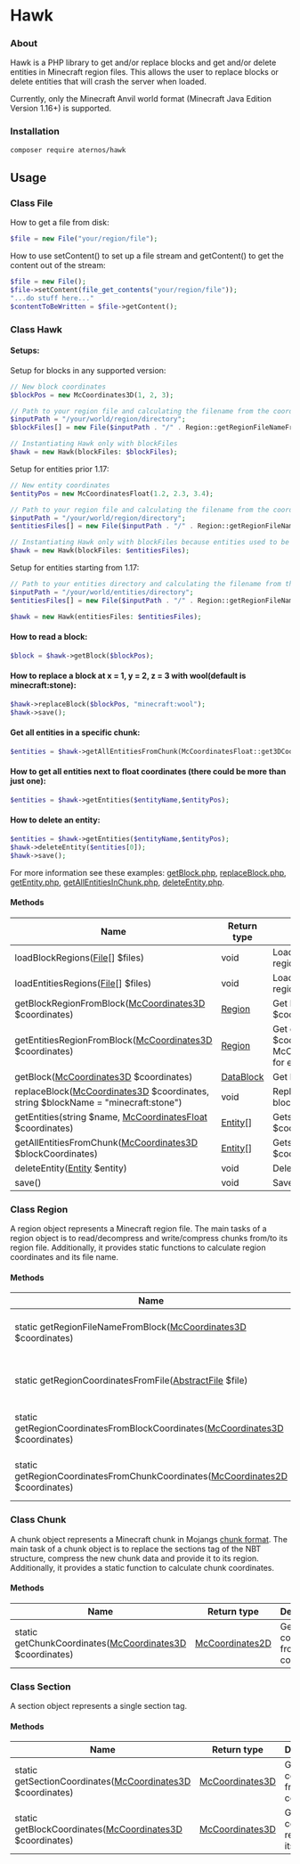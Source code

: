 # Hawk

### About

Hawk is a PHP library to get and/or replace blocks and get and/or delete entities in Minecraft region files.
This allows the user to replace blocks or delete entities that will crash the server when loaded.

Currently, only the Minecraft Anvil world format (Minecraft Java Edition Version 1.16+) is supported.

### Installation

```bash
composer require aternos/hawk
```

## Usage

### Class File

How to get a file from disk:
```php
$file = new File("your/region/file");
```

How to use setContent() to set up a file stream and getContent() to get the content out of the stream:
```php
$file = new File();
$file->setContent(file_get_contents("your/region/file"));
"...do stuff here..."
$contentToBeWritten = $file->getContent();
```

### Class Hawk

#### Setups:

Setup for blocks in any supported version:

```php
// New block coordinates
$blockPos = new McCoordinates3D(1, 2, 3);

// Path to your region file and calculating the filename from the coordinates
$inputPath = "/your/world/region/directory";
$blockFiles[] = new File($inputPath . "/" . Region::getRegionFileNameFromBlock($blockPos);

// Instantiating Hawk only with blockFiles
$hawk = new Hawk(blockFiles: $blockFiles);
```

Setup for entities prior 1.17:

```php
// New entity coordinates
$entityPos = new McCoordinatesFloat(1.2, 2.3, 3.4);

// Path to your region file and calculating the filename from the coordinates
$inputPath = "/your/world/region/directory";
$entitiesFiles[] = new File($inputPath . "/" . Region::getRegionFileNameFromBlock(McCoordinatesFloat::get3DCoordinates($entityPos));

// Instantiating Hawk only with blockFiles because entities used to be in the same file
$hawk = new Hawk(blockFiles: $entitiesFiles);
```

Setup for entities starting from 1.17:

```php
// Path to your entities directory and calculating the filename from the coordinates
$inputPath = "/your/world/entities/directory";
$entitiesFiles[] = new File($inputPath . "/" . Region::getRegionFileNameFromBlock(McCoordinatesFloat::get3DCoordinates($entityPos));

$hawk = new Hawk(entitiesFiles: $entitiesFiles);
```

#### How to read a block:

```php
$block = $hawk->getBlock($blockPos);
```

#### How to replace a block at x = 1, y = 2, z = 3 with wool(default is minecraft:stone):

```php
$hawk->replaceBlock($blockPos, "minecraft:wool");
$hawk->save();
```

#### Get all entities in a specific chunk:

```php
$entities = $hawk->getAllEntitiesFromChunk(McCoordinatesFloat::get3DCoordinates($entityPos));
```

#### How to get all entities next to float coordinates (there could be more than just one):

```php
$entities = $hawk->getEntities($entityName,$entityPos);
```

#### How to delete an entity:

```php
$entities = $hawk->getEntities($entityName,$entityPos);
$hawk->deleteEntity($entities[0]);
$hawk->save();
```

For more information see these examples: [getBlock.php](examples/getBlock.php), [replaceBlock.php](examples/replaceBlock.php), [getEntity.php](examples/getEntity.php), [getAllEntitiesInChunk.php](examples/getAllEntitiesInChunk.php), [deleteEntity.php](examples/deleteEntity.php).

#### Methods

| Name                                                                                                         | Return type                    | Description                                                                                                 |
|--------------------------------------------------------------------------------------------------------------|--------------------------------|-------------------------------------------------------------------------------------------------------------|
| loadBlockRegions([File](src/File.php)[] $files)                                                              | void                           | Load extra "block"("world/region") regions from $files into Hawk                                            |
| loadEntitiesRegions([File](src/File.php)[] $files)                                                           | void                           | Load extra "entities"("world/entities") regions from $files into Hawk                                       |
| getBlockRegionFromBlock([McCoordinates3D](src/McCoordinates3D.php) $coordinates)                             | [Region](src/BlockRegion.php)  | Get block region from block at $coordinates                                                                 |
| getEntitiesRegionFromBlock([McCoordinates3D](src/McCoordinates3D.php) $coordinates)                          | [Region](src/BlockRegion.php)  | Get entities region from block at $coordinates (see McCoordinatesFloat::get3DCoordinates for entity coords) |
| getBlock([McCoordinates3D](src/McCoordinates3D.php) $coordinates)                                            | [DataBlock](src/DataBlock.php) | Get block at $coordinates                                                                                   |
| replaceBlock([McCoordinates3D](src/McCoordinates3D.php) $coordinates, string $blockName = "minecraft:stone") | void                           | Replace block at $coordinates with block $blockName                                                         |
| getEntities(string $name, [McCoordinatesFloat](src/McCoordinatesFloat.php) $coordinates)                     | [Entity](src/Entity.php)[]     | Gets one or multiple entities at $coordinates                                                               |
| getAllEntitiesFromChunk([McCoordinates3D](src/McCoordinates3D.php) $blockCoordinates)                        | [Entity](src/Entity.php)[]     | Gets all entities in chunk based on $coordinates                                                            |
| deleteEntity([Entity](src/Entity.php) $entity)                                                               | void                           | Deletes an entity object                                                                                    |
| save()                                                                                                       | void                           | Save changes to file                                                                                        |

### Class Region

A region object represents a Minecraft region file. 
The main tasks of a region object is to read/decompress and write/compress chunks from/to its region file.
Additionally, it provides static functions to calculate region coordinates and its file name.

#### Methods

| Name                                                                                                     | Return type                                | Description                                   |
|----------------------------------------------------------------------------------------------------------|--------------------------------------------|-----------------------------------------------|
| static getRegionFileNameFromBlock([McCoordinates3D](src/McCoordinates3D.php) $coordinates)               | string                                     | Get region file name out of block coordinates |
| static getRegionCoordinatesFromFile([AbstractFile](src/AbstractFile.php) $file)                          | [McCoordinates2D](src/McCoordinates2D.php) | Get region coordinates from file name         | 
| static getRegionCoordinatesFromBlockCoordinates([McCoordinates3D](src/McCoordinates3D.php) $coordinates) | [McCoordinates2D](src/McCoordinates2D.php) | Get region coordinates from block coordinates |
| static getRegionCoordinatesFromChunkCoordinates([McCoordinates2D](src/McCoordinates2D.php) $coordinates) | [McCoordinates2D](src/McCoordinates2D.php) | Get region coordinates from chunk coordinates |

### Class Chunk

A chunk object represents a Minecraft chunk in Mojangs [chunk format](https://minecraft.fandom.com/wiki/Chunk_format).
The main task of a chunk object is to replace the sections tag of the NBT structure, compress the new chunk data and provide it to its region.
Additionally, it provides a static function to calculate chunk coordinates.

#### Methods

| Name                                                                                | Return type                                | Description                                  |
|-------------------------------------------------------------------------------------|--------------------------------------------|----------------------------------------------|
| static getChunkCoordinates([McCoordinates3D](src/McCoordinates3D.php) $coordinates) | [McCoordinates2D](src/McCoordinates2D.php) | Get chunk coordinates from block coordinates |

### Class Section

A section object represents a single section tag.

#### Methods

| Name                                                                                   | Return type                                | Description                                     |
|----------------------------------------------------------------------------------------|--------------------------------------------|-------------------------------------------------|
| static getSectionCoordinates([McCoordinates3D](src/McCoordinates3D.php) $coordinates)  | [McCoordinates3D](src/McCoordinates3D.php) | Get section coordinates from block coordinates  |
| static getBlockCoordinates([McCoordinates3D](src/McCoordinates3D.php) $coordinates)    | [McCoordinates3D](src/McCoordinates3D.php) | Get block coordinates relative to its section   |
